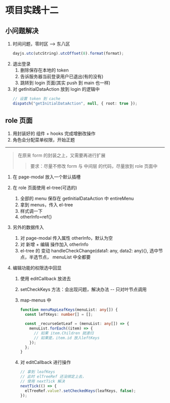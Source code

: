<!--
 * @Author: East
 * @Date: 2021-12-14 13:56:05
 * @LastEditTime: 2021-12-14 17:45:17
 * @LastEditors: Please set LastEditors
 * @Description: 项目实践十二
 * @FilePath: \forGreaterGood\vue3\42-项目实践十二.md
-->

# 项目实践十二

## 小问题解决

1. 时间问题，零时区 --> 东八区
   ```ts
   dayjs.utc(utcString).utcOffset(8).format(format);
   ```
2. 退出登录
   1. 删除保存在本地的 token
   2. 告诉服务器当前登录用户已退出(有的没有)
   3. 跳转到 login 页面(其实 push 到 main 也一样)
3. 对 getInitialDataAction 放到 login 的逻辑中
   ```ts
   // 设置 token 到 cache
   dispatch("getInitialDataAction", null, { root: true });
   ```

## role 页面

1. 用封装好的 组件 + hooks 完成增删改操作
2. 角色会分配菜单权限，开始正题

---

> 在原来 form 的封装之上，又需要再进行扩展
>
> > 要求：尽量不修改 form 与 中间层 的代码，尽量放到 role 页面中

1. 在 page-modal 放入一个默认插槽
2. 在 role 页面使用 el-tree(可选的)
   1. 全部的 menu 保存在 getInitialDataAction 中 entireMenu
   2. 拿到 menus，传入 el-tree
   3. 样式调一下
   4. otherInfo=ref<any>{}
3. 另外的数据传入
   1. 对 page-modal 传入属性 otherInfo，默认为空
   2. 对 新增 + 编辑 操作加入 otherInfo
   3. el-tree 的 变动 handleCheckChange(data1: any, data2: any){}, 选中节点，半选节点， menuList 中全都要
4. 编辑功能的权限选中回显

   1. 使用 editCallback 放进去
   2. setCheckKeys 方法：会出现问题，解决办法 -- 只对叶节点调用
   3. map-menus 中

      ```ts
      function menuMapLeafKeys(menuList: any[]) {
        const leftKeys: number[] = [];

        const _recurseGetLeaf = (menuList: any[]) => {
          menuList.forEach((item) => {
            // 如果 item.Children 就递归
            // 如果是，item.id 放入leftKeys
          });
        };
      }
      ```

   4. 对 editCallback 进行操作
      ```ts
      // 拿到 leafKeys
      // 此时 elTreeRef 还没绑定上去，
      // 使用 nextTick 解决
      nextTick(() => {
        elTreeRef.value?.setCheckedKeys(leafKeys, false);
      });
      ```
